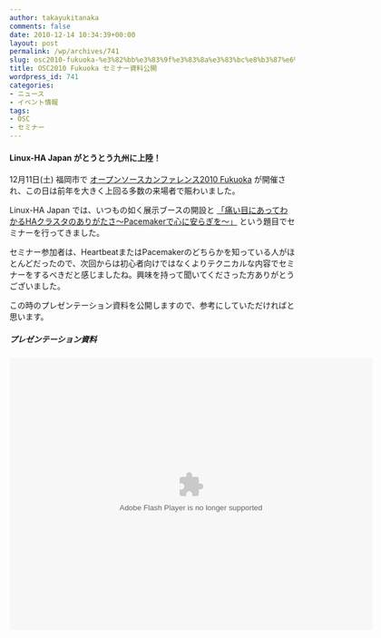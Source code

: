 ```yaml
---
author: takayukitanaka
comments: false
date: 2010-12-14 10:34:39+00:00
layout: post
permalink: /wp/archives/741
slug: osc2010-fukuoka-%e3%82%bb%e3%83%9f%e3%83%8a%e3%83%bc%e8%b3%87%e6%96%99%e5%85%ac%e9%96%8b
title: OSC2010 Fukuoka セミナー資料公開
wordpress_id: 741
categories:
- ニュース
- イベント情報
tags:
- OSC
- セミナー
---
```


#### Linux-HA Japan がとうとう九州に上陸！





12月11日(土) 福岡市で [オープンソースカンファレンス2010 Fukuoka](http://www.ospn.jp/osc2010-fukuoka/) が開催され、この日は前年を大きく上回る多数の来場者で賑わいました。





Linux-HA Japan では、いつもの如く展示ブースの開設と [「](http://www.ospn.jp/osc2010-do/modules/eguide/event.php?eid=17)[痛い目にあってわかるHAクラスタのありがたさ～Pacemakerで心に安らぎを～](http://www.ospn.jp/osc2010-fukuoka/modules/eguide/event.php?eid=39)[」](http://www.ospn.jp/osc2010-do/modules/eguide/event.php?eid=17) という題目でセミナーを行ってきました。





セミナー参加者は、HeartbeatまたはPacemakerのどちらかを知っている人がほとんどだったので、次回からは初心者向けではなくよりテクニカルな内容でセミナーをするべきだと感じましたね。興味を持って聞いてくださった方ありがとうございました。





この時のプレゼンテーション資料を公開しますので、参考にしていただければと思います。





  






##### プレゼンテーション資料







<object classid="clsid:d27cdb6e-ae6d-11cf-96b8-444553540000" width="640" height="480" codebase="http://download.macromedia.com/pub/shockwave/cabs/flash/swflash.cab#version=6,0,40,0"><param name="src" value="{{ site.lhajp_resources_url }}/sf-docs/Pacemaker_OSC2010Fukuoka_20101211.swf.bin" /><param name="allowfullscreen" value="true" /><embed type="application/x-shockwave-flash" width="640" height="480" src="{{ site.lhajp_resources_url }}/sf-docs/Pacemaker_OSC2010Fukuoka_20101211.swf.bin" allowfullscreen="true" /></object>

